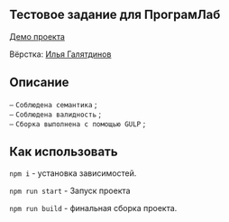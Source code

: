 ## Тестовое задание для ПрограмЛаб

[Демо проекта](https://nivaiz.github.io/ProgramLab/build/)

Вёрстка: [Илья Галятдинов](https://github.com/NivaiZ/)

## Описание

`—` `Соблюдена семантика` ;<br>
`—` `Соблюдена валидность` ;<br>
`—` `Сборка выполнена с помощью GULP` ;<br>

## Как использовать

`npm i` - установка зависимостей.

`npm run start` - Запуск проекта

`npm run build` - финальная сборка проекта.
